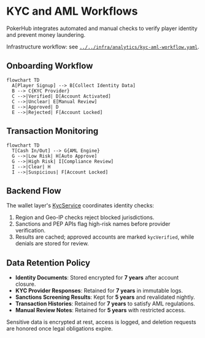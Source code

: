 # KYC and AML Workflows

PokerHub integrates automated and manual checks to verify player identity and prevent money laundering.

Infrastructure workflow: see [`../../infra/analytics/kyc-aml-workflow.yaml`](../../infra/analytics/kyc-aml-workflow.yaml).

## Onboarding Workflow
```mermaid
flowchart TD
  A[Player Signup] --> B[Collect Identity Data]
  B --> C{KYC Provider}
  C -->|Verified| D[Account Activated]
  C -->|Unclear| E[Manual Review]
  E -->|Approved| D
  E -->|Rejected| F[Account Locked]
```

## Transaction Monitoring
```mermaid
flowchart TD
  T[Cash In/Out] --> G{AML Engine}
  G -->|Low Risk| H[Auto Approve]
  G -->|High Risk| I[Compliance Review]
  I -->|Clear| H
  I -->|Suspicious| F[Account Locked]
```

## Backend Flow
The wallet layer's [KycService](../../backend/src/wallet/kyc.service.ts) coordinates identity checks:
1. Region and Geo-IP checks reject blocked jurisdictions.
2. Sanctions and PEP APIs flag high-risk names before provider verification.
3. Results are cached; approved accounts are marked `kycVerified`, while denials are stored for review.

## Data Retention Policy
- **Identity Documents**: Stored encrypted for **7 years** after account closure.
- **KYC Provider Responses**: Retained for **7 years** in immutable logs.
- **Sanctions Screening Results**: Kept for **5 years** and revalidated nightly.
- **Transaction Histories**: Retained for **7 years** to satisfy AML regulations.
- **Manual Review Notes**: Retained for **5 years** with restricted access.

Sensitive data is encrypted at rest, access is logged, and deletion requests are honored once legal obligations expire.

